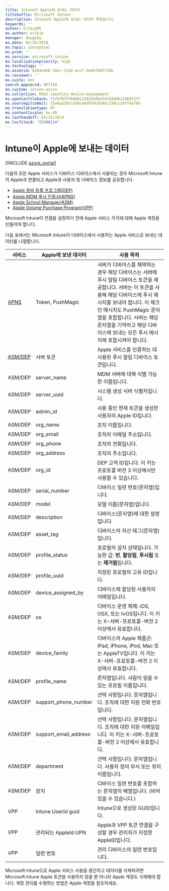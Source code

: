 ```yaml
---
title: Intune이 Apple에 보내는 데이터
titleSuffix: Microsoft Intune
description: Intune이 Apple에 보내는 데이터 목록입니다.
keywords: ''
author: ErikjeMS
ms.author: erikje
manager: dougeby
ms.date: 02/26/2018
ms.topic: conceptual
ms.prod: ''
ms.service: microsoft-intune
ms.localizationpriority: high
ms.technology: ''
ms.assetid: b204a956-18ec-11e8-accf-0ed5f89f718b
ms.reviewer: ''
ms.suite: ems
search.appverid: MET150
ms.custom: intune-azure
ms.collection: M365-identity-device-management
ms.openlocfilehash: f1fbf8f37b989112025bd6d54328dd61246913f7
ms.sourcegitcommit: 25e6aa3bfce58ce8d9f8c054bc338cc3dff4a78b
ms.translationtype: HT
ms.contentlocale: ko-KR
ms.lasthandoff: 03/14/2019
ms.locfileid: "57400214"
---
```

# <a name="data-intune-sends-to-apple"></a>Intune이 Apple에 보내는 데이터

[!INCLUDE [azure_portal](./includes/azure_portal.md)]

다음의 모든 Apple 서비스가 디바이스 디바이스에서 사용되는 경우 Microsoft Intune이 Apple과 연결되고 Apple과 사용자 및 디바이스 정보를 공유합니다. 

- [Apple 장비 등록 프로그램(DEP)](device-enrollment-program-enroll-ios.md)
- [Apple MDM 푸시 인증서(APNS)](apple-mdm-push-certificate-get.md)
- [Apple School Manager(ASM)](https://docs.microsoft.com/schooldatasync/apple-school-manager-integration-with-intune-for-education-and-school-data-sync)
- [Apple Volume Purchase Program(VPP)](vpp-apps-ios.md)

Microsoft Intune이 연결을 설정하기 전에 Apple 서비스 각각에 대해 Apple 계정을 만들어야 합니다.

다음 표에서는 Microsoft Intune이 디바이스에서 사용하는 Apple 서비스로 보내는 데이터를 나열합니다. 

| 서비스 | Apple에 보낸 데이터 | 사용 목적 |
|---|---| ---|
| [APNS](https://developer.apple.com/library/content/documentation/Miscellaneous/Reference/MobileDeviceManagementProtocolRef/3-MDM_Protocol/MDM_Protocol.html#//apple_ref/doc/uid/TP40017387-CH3-SW2) | Token, PushMagic | 서버가 디바이스를 채택하는 경우 해당 디바이스는 서버에 푸시 알림 디바이스 토큰을 제공합니다. 서버는 이 토큰을 사용해 해당 디바이스에 푸시 메시지를 보내야 합니다. 이 체크 인 메시지도 PushMagic 문자열을 포함합니다. 서버는 해당 문자열을 기억하고 해당 디바이스에 보내는 모든 푸시 메시지에 포함시켜야 합니다. |
| [ASM/DEP](https://developer.apple.com/library/content/documentation/Miscellaneous/Reference/MobileDeviceManagementProtocolRef/3-MDM_Protocol/MDM_Protocol.html#//apple_ref/doc/uid/TP40017387-CH3-SW2) | 서버 토큰 | Apple 서비스를 인증하는 데 사용된 푸시 알림 디바이스 토큰입니다. |
| ASM/DEP | server_name | MDM 서버에 대해 식별 가능한 이름입니다. |
| ASM/DEP | server_uuid | 시스템 생성 서버 식별자입니다. |
| ASM/DEP | admin_id | 사용 중인 현재 토큰을 생성한 사용자의 Apple ID입니다. |
| ASM/DEP | org_name | 조직 이름입니다. |
| ASM/DEP | org_email | 조직의 이메일 주소입니다. |
| ASM/DEP | org_phone | 조직의 전화입니다. |
| ASM/DEP | org_address | 조직의 주소입니다. |
| ASM/DEP | org_id | DEP 고객 ID입니다. 이 키는 프로토콜 버전 3 이상에서만 사용할 수 있습니다. |
| ASM/DEP | serial_number | 디바이스 일련 번호(문자열)입니다. |
| ASM/DEP | model | 모델 이름(문자열)입니다. |
| ASM/DEP | description | 디바이스(문자열)에 대한 설명입니다. |
| ASM/DEP | asset_tag | 디바이스의 자산 태그(문자열)입니다. |
| ASM/DEP | profile_status | 프로필의 설치 상태입니다. 가능한 값: **빈**, **할당됨**, **푸시됨** 또는 **제거됨**입니다. |
| ASM/DEP | profile_uuid | 지정된 프로필의 고유 ID입니다. |
| ASM/DEP | device_assigned_by | 디바이스에 할당된 사용자의 이메일입니다. |
| ASM/DEP | os | 디바이스 운영 체제: iOS, OSX, 또는 tvOS입니다. 이 키는 X-서버-프로토콜-버전 2 이상에서 유효합니다. |
| ASM/DEP | device_family | 디바이스의 Apple 제품군: iPad, iPhone, iPod, Mac 또는 AppleTV입니다. 이 키는 X-서버-프로토콜-버전 2 이상에서 유효합니다. |
| ASM/DEP | profile_name | 문자열입니다. 사람이 읽을 수 있는 프로필 이름입니다. |
| ASM/DEP | support_phone_number | 선택 사항입니다. 문자열입니다. 조직에 대한 지원 전화 번호입니다. |
| ASM/DEP | support_email_address | 선택 사항입니다. 문자열입니다. 조직에 대한 지원 이메일입니다. 이 키는 X-서버-프로토콜-버전 2 이상에서 유효합니다. |
| ASM/DEP | department | 선택 사항입니다. 문자열입니다. 사용자 정의 부서 또는 위치 이름입니다. |
| ASM/DEP | 장치 | 디바이스 일련 번호를 포함하는 문자열의 배열입니다. (비어 있을 수 있습니다.) |
| VPP | Intune UserId guid | Intune으로 생성된 GUID입니다. |
| VPP | 관리되는 AppleId UPN | Apple과 VPP 토큰 연결을 구성할 경우 관리자가 지정한 AppleID입니다. |
| VPP | 일련 번호 | 관리 디바이스의 일련 번호입니다. |

Microsoft Intune으로 Apple 서비스 사용을 중단하고 데이터를 삭제하려면 Microsoft Intune Apple 토큰을 사용하지 않을 뿐 아니라 Apple 계정도 삭제해야 합니다. 계정 관리를 수행하는 방법은 Apple 계정을 참조하세요.


